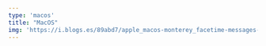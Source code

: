 ```yaml
---
type: 'macos'
title: "MacOS"
img: 'https://i.blogs.es/89abd7/apple_macos-monterey_facetime-messages-safari_06072021/1366_2000.jpg'
---
```

